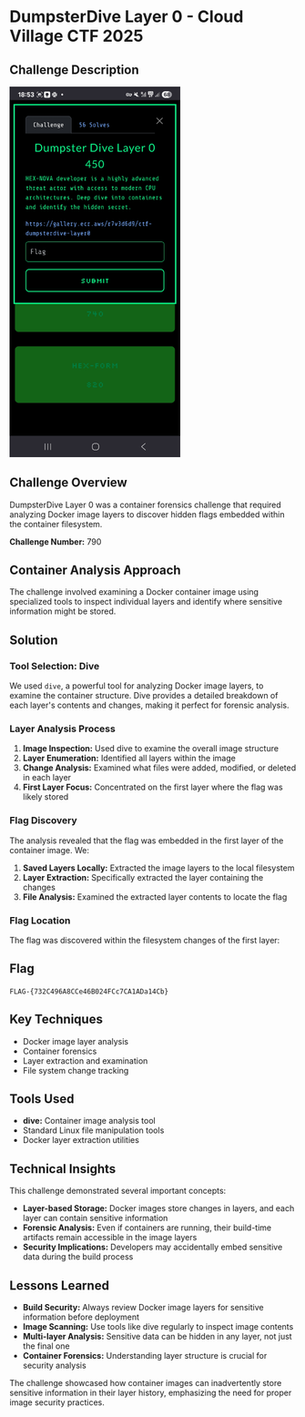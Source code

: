# DumpsterDive Layer 0 - Cloud Village CTF 2025

## Challenge Description

<img src="./Dumpster_Dive_Layer_0_450pts.jpg" width="300">

## Challenge Overview

DumpsterDive Layer 0 was a container forensics challenge that required analyzing Docker image layers to discover hidden flags embedded within the container filesystem.

**Challenge Number:** 790

## Container Analysis Approach

The challenge involved examining a Docker container image using specialized tools to inspect individual layers and identify where sensitive information might be stored.

## Solution

### Tool Selection: Dive
We used `dive`, a powerful tool for analyzing Docker image layers, to examine the container structure. Dive provides a detailed breakdown of each layer's contents and changes, making it perfect for forensic analysis.

### Layer Analysis Process
1. **Image Inspection:** Used dive to examine the overall image structure
2. **Layer Enumeration:** Identified all layers within the image
3. **Change Analysis:** Examined what files were added, modified, or deleted in each layer
4. **First Layer Focus:** Concentrated on the first layer where the flag was likely stored

### Flag Discovery
The analysis revealed that the flag was embedded in the first layer of the container image. We:
1. **Saved Layers Locally:** Extracted the image layers to the local filesystem
2. **Layer Extraction:** Specifically extracted the layer containing the changes
3. **File Analysis:** Examined the extracted layer contents to locate the flag

### Flag Location
The flag was discovered within the filesystem changes of the first layer:

## Flag
`FLAG-{732C496A8CCe46B024FCc7CA1ADa14Cb}`

## Key Techniques
- Docker image layer analysis
- Container forensics
- Layer extraction and examination
- File system change tracking

## Tools Used
- **dive:** Container image analysis tool
- Standard Linux file manipulation tools
- Docker layer extraction utilities

## Technical Insights

This challenge demonstrated several important concepts:
- **Layer-based Storage:** Docker images store changes in layers, and each layer can contain sensitive information
- **Forensic Analysis:** Even if containers are running, their build-time artifacts remain accessible in the image layers
- **Security Implications:** Developers may accidentally embed sensitive data during the build process

## Lessons Learned
- **Build Security:** Always review Docker image layers for sensitive information before deployment
- **Image Scanning:** Use tools like dive regularly to inspect image contents
- **Multi-layer Analysis:** Sensitive data can be hidden in any layer, not just the final one
- **Container Forensics:** Understanding layer structure is crucial for security analysis

The challenge showcased how container images can inadvertently store sensitive information in their layer history, emphasizing the need for proper image security practices.